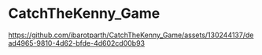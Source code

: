 # CatchTheKenny_Game



https://github.com/ibarotparth/CatchTheKenny_Game/assets/130244137/dead4965-9810-4d62-bfde-4d602cd00b93

